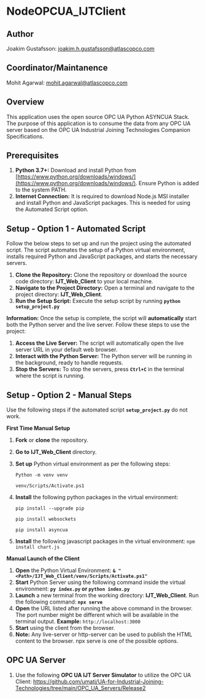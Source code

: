 # NodeOPCUA_IJTClient

## Author
Joakim Gustafsson: joakim.h.gustafsson@atlascopco.com

## Coordinator/Maintanence
Mohit Agarwal: mohit.agarwal@atlascopco.com

## Overview
This application uses the open source OPC UA Python ASYNCUA Stack. The purpose of this application is to consume the data from any OPC UA server based on the OPC UA Industrial Joining Technologies Companion Specifications.

## Prerequisites
1. **Python 3.7+:** Download and install Python from [https://www.python.org/downloads/windows/](https://www.python.org/downloads/windows/). Ensure Python is added to the system PATH.
2. **Internet Connection:** It is required to download Node.js MSI installer and install Python and JavaScript packages. This is needed for using the Automated Script option.
  
## Setup - Option 1 - Automated Script
Follow the below steps to set up and run the project using the automated script. The script automates the setup of a Python virtual environment, installs required Python and JavaScript packages, and starts the necessary servers.
1. **Clone the Repository:** Clone the repository or download the source code directory: **IJT_Web_Client** to your local machine.
2. **Navigate to the Project Directory:** Open a terminal and navigate to the project directory: **IJT_Web_Client**.
3. **Run the Setup Script:** Execute the setup script by running **`python setup_project.py`**
   
**Information:** Once the setup is complete, the script will **automatically** start both the Python server and the live server. Follow these steps to use the project:
1. **Access the Live Server:** The script will automatically open the live server URL in your default web browser.
2. **Interact with the Python Server:** The Python server will be running in the background, ready to handle requests.
3. **Stop the Servers:** To stop the servers, press **`Ctrl+C`** in the terminal where the script is running.

## Setup - Option 2 - Manual Steps
Use the following steps if the automated script **`setup_project.py`** do not work.

**First Time Manual Setup**

1. **Fork** or **clone** the repository.
2. **Go to** **IJT_Web_Client** directory.
3. **Set up** Python virtual environment as per the following steps:
     
     `Python -m venv venv`

     `venv/Scripts/Activate.ps1` 

4. **Install** the following python packages in the virtual environment:

     `pip install --upgrade pip`

     `pip install websockets`

     `pip install asyncua`
5. **Install** the following javascript packages in the virtual environment:
     `npm install chart.js`

**Manual Launch of the Client**
1. **Open** the Python Virtual Environment: **`& "<Path>/IJT_Web_Client/venv/Scripts/Activate.ps1"`**
3. **Start** Python Server using the following command inside the virtual environment: **`py index.py` or `python index.py`**
4. **Launch** a new terminal from the working directory: **IJT_Web_Client**. Run the following command: **`npx serve`**    
6. **Open** the URL listed after running the above command in the browser. The port number might be different which will be available in the terminal output. **Example:** `http://localhost:3000`
7. **Start** using the client from the browser.
8. **Note:** Any live-server or http-server can be used to publish the HTML content to the browser. npx serve is one of the possible options.

## OPC UA Server
1. Use the following **OPC UA IJT Server Simulator** to utilize the OPC UA Client: https://github.com/umati/UA-for-Industrial-Joining-Technologies/tree/main/OPC_UA_Servers/Release2

